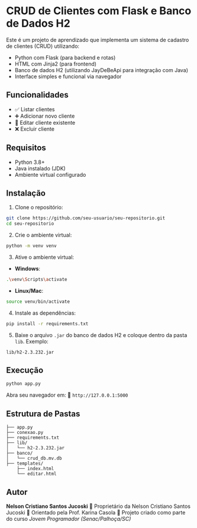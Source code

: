 # CRUD de Clientes com Flask e Banco de Dados H2

Este é um projeto de aprendizado que implementa um sistema de cadastro de clientes (CRUD) utilizando:

* Python com Flask (para backend e rotas)
* HTML com Jinja2 (para frontend)
* Banco de dados H2 (utilizando JayDeBeApi para integração com Java)
* Interface simples e funcional via navegador

## Funcionalidades

* ✅ Listar clientes
* ➕ Adicionar novo cliente
* 📝 Editar cliente existente
* ❌ Excluir cliente

## Requisitos

* Python 3.8+
* Java instalado (JDK)
* Ambiente virtual configurado

## Instalação

1. Clone o repositório:

```bash
git clone https://github.com/seu-usuario/seu-repositorio.git
cd seu-repositorio
```

2. Crie o ambiente virtual:

```bash
python -m venv venv
```

3. Ative o ambiente virtual:

* **Windows**:

```bash
.\venv\Scripts\activate
```

* **Linux/Mac**:

```bash
source venv/bin/activate
```

4. Instale as dependências:

```bash
pip install -r requirements.txt
```

5. Baixe o arquivo `.jar` do banco de dados H2 e coloque dentro da pasta `lib`. Exemplo:

```
lib/h2-2.3.232.jar
```

## Execução

```bash
python app.py
```

Abra seu navegador em:
📍 `http://127.0.0.1:5000`

## Estrutura de Pastas

```
├── app.py
├── conexao.py
├── requirements.txt
├── lib/
│   └── h2-2.3.232.jar
├── banco/
│   └── crud_db.mv.db
├── templates/
    ├── index.html
    └── editar.html
```

## Autor

**Nelson Cristiano Santos Jucoski**
👷️ Proprietário da Nelson Cristiano Santos Jucoski
👷️ Orientado pela Prof. Karina Casola
📘️ Projeto criado como parte do curso *Jovem Programador (Senac/Palhoça/SC)*
